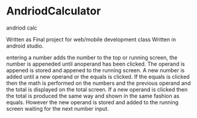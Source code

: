 # AndriodCalculator
andriod calc


Written as Final project for web/mobile development class
Written in android studio.

entering a number adds the number to the top or running screen, the number is appeneded until anoperand has been clicked.
The operand is appened is stored and appened to the running screen. A new number is added until a new operand or the equals is clicked.
If the equals is clicked then the math is performed on the numbers and the previous operand and the total is displayed on the total screen.
If a new operand is clicked then the total is produced the same way and shown in the same fashion as equals.
However the new operand is stored and added to the running screen waiting for the next number input.
